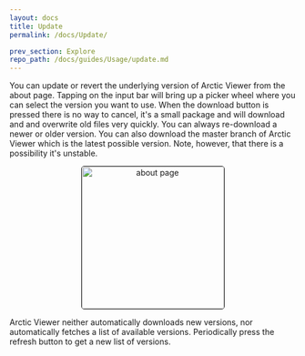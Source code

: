 ```yaml
---
layout: docs
title: Update
permalink: /docs/Update/

prev_section: Explore
repo_path: /docs/guides/Usage/update.md
---
```


You can update or revert the underlying version of Arctic Viewer
from the about page. Tapping on the input bar will bring up a
picker wheel where you can select the version you want to use.
When the download button is pressed there is no way to cancel, it's
a small package and will download and and overwrite old files very
quickly. You can always re-download a newer or older version. You can also download
the master branch of Arctic Viewer which is the latest possible version.
Note, however, that there is a possibility it's unstable.

<p style="text-align: center;">
<img src="{{site.baseurl}}/docs/about-md.png" width="250px" border="1" alt="about page" style="border: solid 1px; border-radius: 5px;">
</p>

Arctic Viewer neither automatically downloads new versions, nor
automatically fetches a list of available versions. Periodically press
the refresh button to get a new list of versions.
